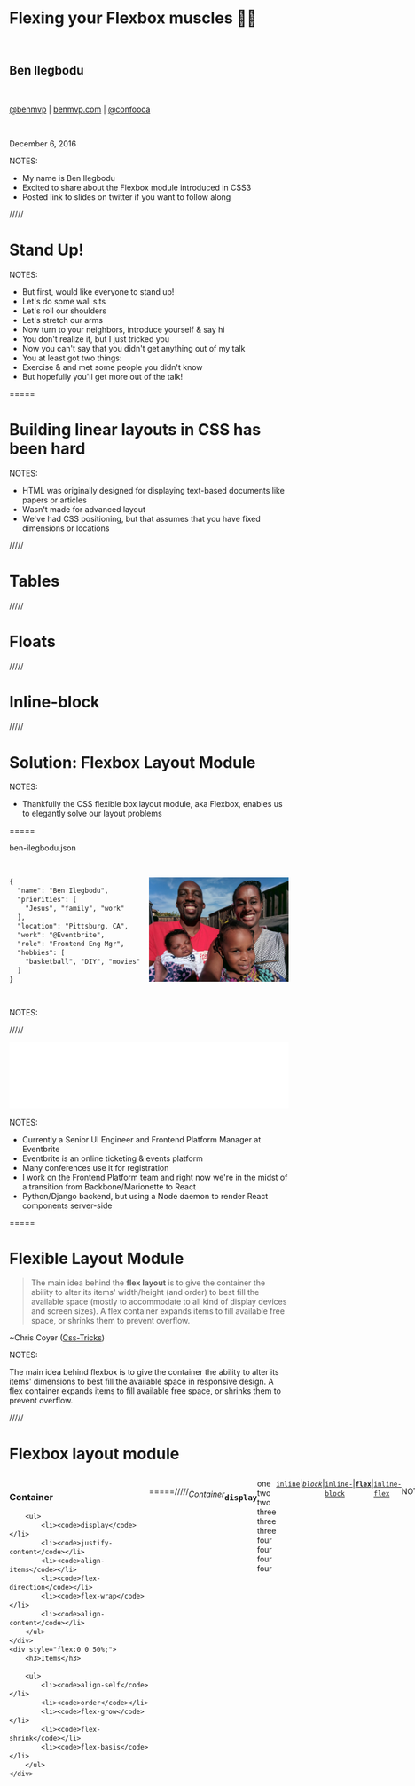# Flexing your Flexbox muscles 💪🏾

<br />

## Ben Ilegbodu

<br />

[@benmvp](https://twitter.com/benmvp) | [benmvp.com](/) | [@confooca](https://twitter.com/confooca)  

<br />

December 6, 2016  

NOTES:
- My name is Ben Ilegbodu
- Excited to share about the Flexbox module introduced in CSS3
- Posted link to slides on twitter if you want to follow along

/////

<!-- .slide: data-background="url(../../img/giphy/stand-up.gif) no-repeat center" data-background-size="cover" -->

# Stand Up!
<!-- .element: style="-webkit-text-stroke: black 4px" -->

NOTES:
- But first, would like everyone to stand up!
- Let's do some wall sits
- Let's roll our shoulders
- Let's stretch our arms
- Now turn to your neighbors, introduce yourself & say hi
- You don't realize it, but I just tricked you
- Now you can't say that you didn't get anything out of my talk
- You at least got two things:
- Exercise & and met some people you didn't know
- But hopefully you'll get more out of the talk!

=====

# Building linear layouts in CSS has been hard
<!-- .element: class="statement" -->

NOTES:
- HTML was originally designed for displaying text-based documents like papers or articles
- Wasn't made for advanced layout
- We've had CSS positioning, but that assumes that you have fixed dimensions or locations

/////

# Tables

/////

# Floats

/////

# Inline-block

/////

# Solution: Flexbox Layout Module
<!-- .element: class="statement" -->

NOTES:
- Thankfully the CSS flexible box layout module, aka Flexbox, enables us to elegantly solve our layout problems

=====

ben-ilegbodu.json

<div style="display:flex;align-items:center">
	<div style="flex:0 0 50%;">
		<pre class="large"><code class="lang-json">
{
  "name": "Ben Ilegbodu",
  "priorities": [
    "Jesus", "family", "work"
  ],
  "location": "Pittsburg, CA",
  "work": "@Eventbrite",
  "role": "Frontend Eng Mgr",
  "hobbies": [
    "basketball", "DIY", "movies"
  ]
}
			</code></pre>
	</div>
	<div style="flex:0 0 50%;">
		<img src="../../img/family-avery-birth.jpg" style="width:100%;height:auto" alt="Ilegbodu family after baby Avery was born" />
	</div>
</div>

NOTES:

/////

![Eventbrite logo](../../img/eventbrite/wordmark-white.png)
<!-- .element: style="border: 0; background: none; margin: 0; box-shadow: none;" -->

NOTES:
- Currently a Senior UI Engineer and Frontend Platform Manager at Eventbrite
- Eventbrite is an online ticketing & events platform
- Many conferences use it for registration
- I work on the Frontend Platform team and right now we're in the midst of a transition from Backbone/Marionette to React
- Python/Django backend, but using a Node daemon to render React components server-side

=====

# Flexible Layout Module

> The main idea behind the **flex layout** is to give the container the ability to alter its items' width/height (and order) to best fill the available space (mostly to accommodate to all kind of display devices and screen sizes). A flex container expands items to fill available free space, or shrinks them to prevent overflow.

~Chris Coyer ([Css-Tricks](https://css-tricks.com/snippets/css/a-guide-to-flexbox/))

NOTES:

The main idea behind flexbox is to give the container the ability to alter its items' dimensions to best fill the available space in responsive design. A flex container expands items to fill available free space, or shrinks them to prevent overflow.

/////

# Flexbox layout module

<div style="display:flex;margin-top:2em">
	<div style="flex:0 0 50%;">
		<h3>Container</h3>

		<ul>
			<li><code>display</code></li>
			<li><code>justify-content</code></li>
			<li><code>align-items</code></li>
			<li><code>flex-direction</code></li>
			<li><code>flex-wrap</code></li>
			<li><code>align-content</code></li>
		</ul>
	</div>
	<div style="flex:0 0 50%;">
		<h3>Items</h3>

		<ul>
			<li><code>align-self</code></li>
			<li><code>order</code></li>
			<li><code>flex-grow</code></li>
			<li><code>flex-shrink</code></li>
			<li><code>flex-basis</code></li>
		</ul>
	</div>
</div>

=====

![Flex Container](../../img/flexbox/flex-container.svg)
<!-- .element: style="border: 0; background: none; margin: 0; box-shadow: none; width: 75%" -->

/////

###### Container

### `display`

<div class="container-example" style="margin-bottom:80px">
	<div class="item-example item-example-1">one</div>
	<div class="item-example item-example-2">two two</div>
	<div class="item-example item-example-3">three three three</div>
	<div class="item-example item-example-4">four four four four</div>
</div>

```
.container {
	display: flex;
}
```
<!-- .element class="larger" -->

<a href="javascript:$('section.stack.present section.present .container-example').css('display', 'inline')">
	<code>inline</code></a> |
<a href="javascript:$('section.stack.present section.present .container-example').css('display', 'block')">
	<em><code>block</code></em></a> |
<a href="javascript:$('section.stack.present section.present .container-example').css('display', 'inline-block')">
	<code>inline-block</code></a> |
<a href="javascript:$('section.stack.present section.present .container-example').css('display', 'flex')">
	<strong><code>flex</code></strong></a> |
<a href="javascript:$('section.stack.present section.present .container-example').css('display', 'inline-flex')">
	<code>inline-flex</code></a>

NOTES:

- So let's go through all of the flexbox properties
- It all starts with `display:flex` (or `display:inline-flex`) on the container
- It enables a flex context for all its direct children.

/////

###### Container

### `justify-content`

<div class="container-example" style="margin-bottom:80px;justify-content:space-between">
	<div class="item-example item-example-1">one</div>
	<div class="item-example item-example-2">two two</div>
	<div class="item-example item-example-3">three three three</div>
	<div class="item-example item-example-4">four four four four</div>
</div>

```
.container {
	justify-content: space-between;
}
```
<!-- .element class="larger" -->

<a href="javascript:$('section.stack.present section.present .container-example').css('justify-content', 'center')">
	<code>center</code></a> |
<a href="javascript:$('section.stack.present section.present .container-example').css('justify-content', 'flex-end')">
	<code>flex-end</code></a> |
<a href="javascript:$('section.stack.present section.present .container-example').css('justify-content', 'flex-start')">
	<em><code>flex-start</code></em></a> |
<a href="javascript:$('section.stack.present section.present .container-example').css('justify-content', 'space-around')">
	<code>space-around</code></a> |
<a href="javascript:$('section.stack.present section.present .container-example').css('justify-content', 'space-between')">
	<code><strong>space-between</strong></code></a>

NOTES:

- We can then set `justify-content: space-between` to evenly space
- `justify-content` helps distribute extra free space left over when either all the flex items on a line are inflexible, or are flexible but have reached their maximum size.
- Options:
  - `center`: items are centered along the line
  - `flex-end`: items are packed toward to end line
  - `flex-start`: (default) items are packed toward the start line
  - `space-around`: items are evenly distributed in the line with equal space around them.
  - `space-between`: items are evenly distributed in the line; first item is on the start line, last item on the end line

/////

###### Container

### `align-items`

<div class="container-example" style="margin-bottom:80px;justify-content:space-between;align-items:flex-end">
	<div class="item-example item-example-1">one</div>
	<div class="item-example item-example-2">two two</div>
	<div class="item-example item-example-3">three three three</div>
	<div class="item-example item-example-4">four four four four</div>
</div>

```
.container {
	align-items: flex-end;
}
```
<!-- .element class="larger" -->

<a href="javascript:$('section.stack.present section.present .container-example').css('align-items', 'baseline')">
	<code>baseline</code></a> |
<a href="javascript:$('section.stack.present section.present .container-example').css('align-items', 'center')">
	<code>center</code></a> |
<a href="javascript:$('section.stack.present section.present .container-example').css('align-items', 'flex-end')">
	<strong><code>flex-end</code></strong></a> |
<a href="javascript:$('section.stack.present section.present .container-example').css('align-items', 'flex-start')">
	<code>flex-start</code></a> |
<a href="javascript:$('section.stack.present section.present .container-example').css('align-items', 'stretch')">
	<em><code>stretch</code></em></a>

NOTES:

- We can then set `align-items: flex-end` to align at the bottom
- `align-items` defines the default behavior for how flex items are laid out along the cross axis on the current line. Think of it as the `justify-content` version for the cross-axis (perpendicular to the main-axis).
- Options:
  - `baseline`: items are aligned such as the first line is aligned (useful for titles)
  - `center`: items are centered in the cross-axis
  - `flex-end`: cross-end margin edge of the items is placed on the cross-end line
  - `flex-start`: cross-start margin edge of the items is placed on the cross-start line
  - `stretch`: (default) stretch to fill the container (still respect min-width/max-width)

/////

###### Container

### `flex-direction`

<div class="container-example" style="margin-bottom:80px;justify-content:space-between;align-items:flex-end;flex-direction:row">
	<div class="item-example item-example-1">one</div>
	<div class="item-example item-example-2">two two</div>
	<div class="item-example item-example-3">three three three</div>
	<div class="item-example item-example-4">four four four four</div>
</div>

```
.container {
	flex-direction: row;
}
```
<!-- .element class="larger" -->

<a href="javascript:$('section.stack.present section.present .container-example').css('flex-direction', 'column')">
	<code>column</code></a> |
<a href="javascript:$('section.stack.present section.present .container-example').css('flex-direction', 'column-reverse')">
	<code>column-reverse</code></a> |
<a href="javascript:$('section.stack.present section.present .container-example').css('flex-direction', 'row')">
	<strong><em><code>row</code></em></strong></a> |
<a href="javascript:$('section.stack.present section.present .container-example').css('flex-direction', 'row-reverse')">
	<code>row-reverse</code></a>

NOTES:
- We are using the default `flex-direction: row` to set the primary axis
- `flex-direction` defines the primary axis for how the items are laid out
- Options:
  - `column`: items are laid out vertically top to bottom
  - `column-reverse`: items are laid out vertically bottom to top
  - `row`: (default) items are laid out horizontally left to right
  - `row-reverse`: items are laid out horizontally right to left

/////

###### Container

### `flex-wrap`

<div class="container-example" style="margin-bottom:80px;justify-content:space-between;align-items:flex-end;flex-wrap:wrap">
	<div class="item-example item-example-1">one</div>
	<div class="item-example item-example-2">two two</div>
	<div class="item-example item-example-3">three three three</div>
	<div class="item-example item-example-4">four four four four</div>
	<div class="item-example item-example-5">five five</div>
	<div class="item-example item-example-6">six six six</div>
	<div class="item-example item-example-7">seven</div>
	<div class="item-example item-example-8">eight eight eight eight</div>
	<div class="item-example item-example-9">nine nine nine</div>
	<div class="item-example item-example-10">ten</div>
</div>

```
.container {
	flex-wrap: wrap;
}
```
<!-- .element class="larger" -->

<a href="javascript:$('section.stack.present section.present .container-example').css('flex-wrap', 'nowrap')">
	<code><em>nowrap</em></code></a> |
<a href="javascript:$('section.stack.present section.present .container-example').css('flex-wrap', 'wrap')">
	<strong><code>wrap</code></strong></a> |
<a href="javascript:$('section.stack.present section.present .container-example').css('flex-wrap', 'wrap-reverse')">
	<code>wrap-reverse</code></a>

NOTES:
- We are using the default `flex-wrap: nowrap` to set the primary axis
- `flex-wrap` allows items to wrap as needed
- Options:
  - `nowrap`: (default) single line
  - `wrap`: multi-line
  - `wrap-reverse`: multi-line right to left

/////

###### Container

### `align-content`

<div class="container-example" style="margin-bottom:80px;justify-content:space-between;align-items:flex-end;flex-wrap:wrap;align-content:center;">
	<div class="item-example item-example-1">one</div>
	<div class="item-example item-example-2">two two</div>
	<div class="item-example item-example-3">three three three</div>
	<div class="item-example item-example-4">four four four four</div>
	<div class="item-example item-example-5">five five</div>
	<div class="item-example item-example-6">six six six</div>
	<div class="item-example item-example-7">seven</div>
	<div class="item-example item-example-8">eight eight eight eight</div>
	<div class="item-example item-example-9">nine nine nine</div>
	<div class="item-example item-example-10">ten</div>
</div>

```
.container {
	align-content: center;
}
```
<!-- .element class="larger" -->

<a href="javascript:$('section.stack.present section.present .container-example').css('align-content', 'center')">
	<strong><code>center</code></strong></a> |
<a href="javascript:$('section.stack.present section.present .container-example').css('align-content', 'flex-end')">
	<code>flex-end</code></a> |
<a href="javascript:$('section.stack.present section.present .container-example').css('align-content', 'flex-start')">
	<code>flex-start</code></a> |
<a href="javascript:$('section.stack.present section.present .container-example').css('align-content', 'space-around')">
	<code>space-around</code></a> |
<a href="javascript:$('section.stack.present section.present .container-example').css('align-content', 'space-between')">
	<code>space-between</code></a> |
<a href="javascript:$('section.stack.present section.present .container-example').css('align-content', 'stretch')">
	<em><code><strong>stretch</strong></em></code></a>

NOTES:
- We are setting `align-content: center`
- `align-content` aligns container's lines when there's extra space in cross axis
- Options:
  - `center`: lines are packed to center of container
  - `flex-end`: lines are packed toward to end of container
  - `flex-start`: lines are packed to the start of container
  - `space-around`: lines are evenly distributed in the container with equal space around them.
  - `space-between`: lines are evenly distributed in the container; first line is at container start, last item at container end
  - `stretch`: (default) lines are stretched to take up remaining space

=====

![Flex Items](../../img/flexbox/flex-items.svg)
<!-- .element: style="border: 0; background: none; margin: 0; box-shadow: none; width: 75%" -->

/////

###### Items

### `align-self`

<div class="container-example" style="margin-bottom:80px;justify-content:space-between;align-items:flex-end;">
	<div class="item-example item-example-1">one</div>
	<div class="item-example item-example-2">two two</div>
	<div class="item-example item-example-3" style="align-self:stretch">three three three</div>
	<div class="item-example item-example-4">four four four four</div>
	<div class="item-example item-example-5">five five</div>
	<div class="item-example item-example-6">six six six</div>
	<div class="item-example item-example-7">seven</div>
	<div class="item-example item-example-8">eight eight eight eight</div>
	<div class="item-example item-example-9">nine nine nine</div>
	<div class="item-example item-example-10">ten</div>
</div>

```
.item-3 {
  align-self: stretch;
}
```
<!-- .element class="larger" -->

<a href="javascript:$('section.stack.present section.present .item-example-3).css('align-self', 'baseline')">
  <code>baseline</code></a> |
<a href="javascript:$('section.stack.present section.present .item-example-3').css('align-self', 'center')">
  <code>center</code></a> |
<a href="javascript:$('section.stack.present section.present .item-example-3').css('align-self', 'flex-end')">
  <code>flex-end</code></a> |
<a href="javascript:$('section.stack.present section.present .item-example-3').css('align-self', 'flex-start')">
  <code>flex-start</code></a> |
<a href="javascript:$('section.stack.present section.present .item-example-3').css('align-self', 'stretch')">
  <em><strong><code>stretch</code></strong></em></a>

NOTES:
- We can then set `align-self: stretch` to align the individual item at the top
- `align-self` allows the default alignment (or the one specified by `align-items`) to be overridden for individual flex items.
- Options:
- `baseline`: item is aligned such as their baselines align
- `center`: item is centered in the cross-axis
- `flex-end`: cross-end margin edge of the item is placed on the cross-end line
- `flex-start`: cross-start margin edge of the item is placed on the cross-start line
- `stretch`: (default) stretch to fill the container (still respect min-width/max-width)

/////

###### Items

### `order`

<div class="container-example" style="margin-bottom:80px;justify-content:space-between;align-items:flex-end;">
	<div class="item-example item-example-1" style="order:3">one</div>
	<div class="item-example item-example-2" style="order:10">two two</div>
	<div class="item-example item-example-3" style="align-self:stretch;order:6">three three three</div>
	<div class="item-example item-example-4" style="order:1">four four four four</div>
	<div class="item-example item-example-5" style="order:-1">five five</div>
	<div class="item-example item-example-6" style="order:2">six six six</div>
	<div class="item-example item-example-7" style="order:4">seven</div>
	<div class="item-example item-example-8" style="order:-1">eight eight eight eight</div>
	<div class="item-example item-example-9" style="order:8">nine nine nine</div>
	<div class="item-example item-example-10" style="order:7">ten</div>
</div>

```
.item-1  { order: 3; }   .item-2 { order: 10; }  .item-3 { order: 6; }
.item-4  { order: 1; }   .item-5 { order: -1; }  .item-6 { order: 2; }
.item-7  { order: 4; }   .item-8 { order: -1; }  .item-9 { order: 8; }
.item-10 { order: 7; }
```

NOTES:
_[28 minutes]_

- By default, flex items are laid out in the source order.
- `order` controls the order in which they appear in the flex container.
- The value can be any integer (including negative numbers)
- `order` is really useful when you want to change the display order depending on media queries

/////

###### Items

### `flex-grow`

<div class="container-example" style="margin-bottom:80px;justify-content:space-between;align-items:flex-end;">
	<div class="item-example item-example-1" style="order:3;flex:2">one</div>
	<div class="item-example item-example-2" style="order:10;flex:1">two two</div>
	<div class="item-example item-example-3" style="align-self:stretch;order:6;flex:1">three three three</div>
	<div class="item-example item-example-4" style="order:1;flex:1">four four four four</div>
</div>

```
.item-1 { flex-grow: 2; }    .item-2 { flex-grow: 1; }
.item-3 { flex-grow: 1; }    .item-4 { flex-grow: 1; }
```
<!-- .element class="larger" -->

<a href="javascript:$('section.stack.present section.present .item-example-1').css('flex', '0 1 0')">
  <code><em>&nbsp;&nbsp;0&nbsp;&nbsp;</em></code></a> |
<a href="javascript:$('section.stack.present section.present .item-example-1').css('flex', '1 1 0')">
  <code>&nbsp;&nbsp;1&nbsp;&nbsp;</code></a> |
<a href="javascript:$('section.stack.present section.present .item-example-1').css('flex', '2 1 0')">
  <strong><code>&nbsp;&nbsp;2&nbsp;&nbsp;</code></strong></a> |
<a href="javascript:$('section.stack.present section.present .item-example-1').css('flex', '5 1 0')">
  <code>&nbsp;&nbsp;5&nbsp;&nbsp;</code></a>

NOTES:
- `flex-grow` defines the ability for the item to grow if necessary.

=====

# Flexbox layout module

<div style="display:flex;margin-top:2em">
	<div style="flex:0 0 50%;">
		<h3>Container</h3>

		<ul>
			<li><code>display</code></li>
			<li><code>justify-content</code></li>
			<li><code>align-items</code></li>
			<li><code>flex-direction</code></li>
			<li><code>flex-wrap</code></li>
			<li><code>align-content</code></li>
		</ul>
	</div>
	<div style="flex:0 0 50%;">
		<h3>Items</h3>

		<ul>
			<li><code>align-self</code></li>
			<li><code>order</code></li>
			<li><code>flex-grow</code></li>
			<li><code>flex-shrink</code></li>
			<li><code>flex-basis</code></li>
		</ul>
	</div>
</div>

=====

# Solved by Flexbox

> Flexbox just does what I want it to do...

~Ben Ilegbodu

/////

# Grid systems

https://philipwalton.github.io/solved-by-flexbox/demos/grids/

/////

# Vertical centering

https://philipwalton.github.io/solved-by-flexbox/demos/vertical-centering/

/////

# Sticky footer

https://philipwalton.github.io/solved-by-flexbox/demos/sticky-footer/

/////

# Media object

https://philipwalton.github.io/solved-by-flexbox/demos/media-object/

/////

# Input add-ons

https://philipwalton.github.io/solved-by-flexbox/demos/input-add-ons/

/////

# Holy grail layout

https://philipwalton.github.io/solved-by-flexbox/demos/holy-grail/

=====

## Browser support

[![CSS3 Flexbox browser support](../../img/no-js/css3-flexbox-browser-support.png)](http://caniuse.com/#feat=flexbox)

IE10+, Edge, Chrome, Firefox, Opera, Safari 8+, Android 4.1+, iOS

http://caniuse.com/#feat=flexbox

NOTES:
- Not supported in IE8 or IE9
- But those should be dead or dying soon

=====

# Looking ahead

/////

# Grid

/////

![Rachel Andrew](../../img/confoo2016/rachel-andrew.jpg)  <!-- .element: style="width: 300px" -->  
Rachel Andrew

<br />

[<h2>The New CSS Layout</h2>](/)

Tomorrow @ 10am in Pavilion A

/////

# Shapes

=====

[![Flexbox layout module specification](../../img/flexbox/flexbox-spec.png)](http://www.w3.org/TR/css3-flexbox/)

[Flexbox layout module specification](http://www.w3.org/TR/css3-flexbox/)

/////

[![CSS Tricks - A Complete Guide to Flexbox](../../img/flexbox/css-tricks-flexbox-guide.png)](https://css-tricks.com/snippets/css/a-guide-to-flexbox/)

[A Complete Guide to Flexbox](https://css-tricks.com/snippets/css/a-guide-to-flexbox/)

/////

[![Solved by Flexbox](../../img/no-js/solved-by-flexbox.png)](http://philipwalton.github.io/solved-by-flexbox/)

[Solved by Flexbox](http://philipwalton.github.io/solved-by-flexbox/)

/////

[![Flexbox Patterns](../../img/no-js/flexbox-patterns.png)](http://www.flexboxpatterns.com/home)

[Flexbox Patterns](http://www.flexboxpatterns.com/home)

/////

[![Flexbox froggy](../../img/no-js/flexbox-froggy.png)](http://flexboxfroggy.com/)

[Flexbox froggy](http://flexboxfroggy.com/)

/////

[![Flexbox defense](../../img/no-js/flexbox-defense.png)](http://www.flexboxdefense.com/)

[Flexbox defense](http://www.flexboxdefense.com/)



=====

![Usain Bolt Thumbs Up](../../img/giphy/usain-bolt-thumbs-up.gif)
<!-- .element: style="width: 60%" -->

/////

![ConFoo logo](../../img/confoo-logo.png)
<!-- .element: style="width: 100%;border: 0; background: none; margin: 0; box-shadow: none;" -->

NOTES:
- Vance
- Jesse
- Amanda

/////

![Eventbrite logo](../../img/eventbrite/wordmark-white.png)
<!-- .element: style="border: 0; background: none; margin: 0; box-shadow: none;" -->

/////

# YOU!

NOTES:
- It's my hope that, the main reason I do this, is so you can feel excited & confident to start using ES6 syntax in your code to make it clearer and more succinct
- Any feedback would be appreciated!

=====

# THANKS!

![Jack Sparrow Thanks](../../img/giphy/thanks-jack-sparrow.gif)
<!-- .element: style="width: 75%" -->

NOTES:

/////

# Questions?

<br />

## Ben Ilegbodu

[benmvp.com](/) | [@benmvp](https://twitter.com/benmvp) | [ben@benmvp.com](mailto:ben@benmvp.com)

<br />

### _Sweet ES6_, Tomorrow @ 4pm in Fontaine F

<br />

Ask me anything! [benmvp.com/ama](http://www.benmvp.com/ama/)

NOTES:
- Slides are available on Twitter
- Ask questions on Twitter, via email or AMA!
